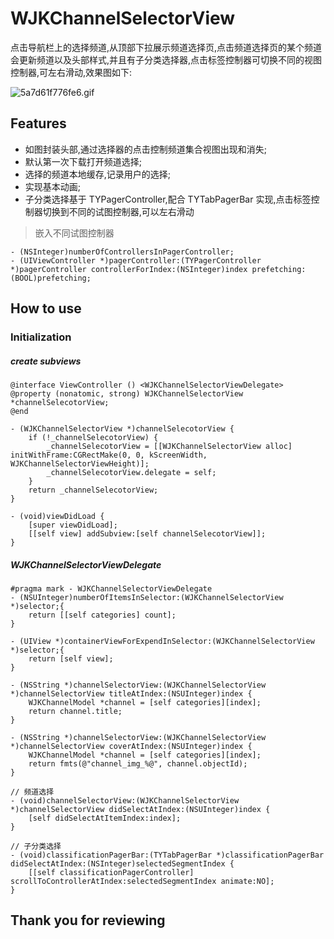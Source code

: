 # WJKChannelSelectorView
点击导航栏上的选择频道,从顶部下拉展示频道选择页,点击频道选择页的某个频道会更新频道以及头部样式,并且有子分类选择器,点击标签控制器可切换不同的视图控制器,可左右滑动,效果图如下:

![5a7d61f776fe6.gif](https://i.loli.net/2018/02/09/5a7d61f776fe6.gif)
## Features
* 如图封装头部,通过选择器的点击控制频道集合视图出现和消失;
* 默认第一次下载打开频道选择;
* 选择的频道本地缓存,记录用户的选择;
* 实现基本动画;
* 子分类选择基于 TYPagerController,配合 TYTabPagerBar 实现,点击标签控制器切换到不同的试图控制器,可以左右滑动

>嵌入不同试图控制器

```
- (NSInteger)numberOfControllersInPagerController;
- (UIViewController *)pagerController:(TYPagerController *)pagerController controllerForIndex:(NSInteger)index prefetching:(BOOL)prefetching;
```
## How to use
### Initialization
##### create subviews
```
@interface ViewController () <WJKChannelSelectorViewDelegate>
@property (nonatomic, strong) WJKChannelSelectorView *channelSelecotorView;
@end

- (WJKChannelSelectorView *)channelSelecotorView {
    if (!_channelSelecotorView) {
        _channelSelecotorView = [[WJKChannelSelectorView alloc] initWithFrame:CGRectMake(0, 0, kScreenWidth, WJKChannelSelectorViewHeight)];
        _channelSelecotorView.delegate = self;
    }
    return _channelSelecotorView;
}

- (void)viewDidLoad {
    [super viewDidLoad];
    [[self view] addSubview:[self channelSelecotorView]];
}
```
##### WJKChannelSelectorViewDelegate
```
#pragma mark - WJKChannelSelectorViewDelegate
- (NSUInteger)numberOfItemsInSelector:(WJKChannelSelectorView *)selector;{
    return [[self categories] count];
}

- (UIView *)containerViewForExpendInSelector:(WJKChannelSelectorView *)selector;{
    return [self view];
}

- (NSString *)channelSelectorView:(WJKChannelSelectorView *)channelSelectorView titleAtIndex:(NSUInteger)index {
    WJKChannelModel *channel = [self categories][index];
    return channel.title;
}

- (NSString *)channelSelectorView:(WJKChannelSelectorView *)channelSelectorView coverAtIndex:(NSUInteger)index {
    WJKChannelModel *channel = [self categories][index];
    return fmts(@"channel_img_%@", channel.objectId);
}

// 频道选择
- (void)channelSelectorView:(WJKChannelSelectorView *)channelSelectorView didSelectAtIndex:(NSUInteger)index {
    [self didSelectAtItemIndex:index];
}

// 子分类选择
- (void)classificationPagerBar:(TYTabPagerBar *)classificationPagerBar didSelectAtIndex:(NSInteger)selectedSegmentIndex {
    [[self classificationPagerController] scrollToControllerAtIndex:selectedSegmentIndex animate:NO];
}

```
## Thank you for reviewing




